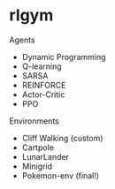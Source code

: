 # rlgym

Agents
- Dynamic Programming
- Q-learning
- SARSA
- REINFORCE
- Actor-Critic
- PPO

Environments
- Cliff Walking (custom)
- Cartpole
- LunarLander
- Minigrid
- Pokemon-env (final!)
